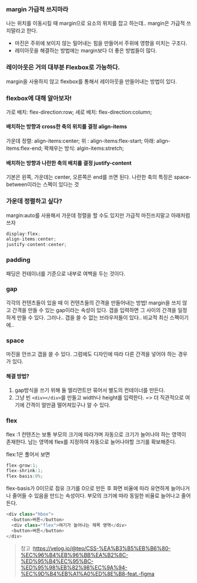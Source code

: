 ### margin 가급적 쓰지마라

나는 위치를 이동시킬 때 margin으로 요소의 위치를 잡고 하는데.. margin은 가급적 쓰지말라고 한다.

- 마진은 주위에 보이지 않는 밀어내는 힘을 만들어서 주위에 영향을 미치는 구조다.
- 레이아웃을 해결하는 방법에는 margin보다 더 좋은 방법들이 많다.

### 레이아웃은 거의 대부분 Flexbox로 가능하다.

margin을 사용하지 않고 flexbox를 통해서 레이아웃을 만들어내는 방법이 있다.

### flexbox에 대해 알아보자!

가로 배치: flex-direction:row;
세로 배치: flex-direction:column;

#### 배치하는 방향과 cross한 축의 위치를 결정 align-items

가운데 정렬: align-items:center;
위 : align-items:flex-start;
아래: align-items:flex-end;
꽉채우는 방식: algin-items:stretch;

#### 배치하는 방향과 나란한 축의 배치를 결정 justify-content

기본은 왼쪽, 가운데는 center, 오른쪽은 end를 쓰면 된다.
나란한 축의 특징은 space-between이라는 스펙이 있다는 것

### 가운데 정렬하고 싶다?

margin:auto를 사용해서 가운데 정렬을 할 수도 있지만 가급적 마진쓰지말고
아래처럼 쓰자

```js
display:flex;
align-items:center;
justify-content:center;
```

### padding

패딩은 컨테이너를 기준으로 내부로 여백을 두는 것이다.

### gap

각각의 컨텐츠들이 있을 때 이 컨텐츠들의 간격을 만들어내는 방법!
margin을 쓰지 않고 간격을 만들 수 있는 gap이라는 속성이 있다.
갭을 입력하면 그 사이의 간격을 일정하게 만들 수 있다.
그러나.. 갭을 쓸 수 없는 브라우저들이 있다.. 비교적 최신 스펙이기에..

### space

마진을 안쓰고 갭을 쓸 수 있다. 그럼에도 디자인에 따라 다른 간격을 넣어야 하는 경우가 있다.

#### 해결 방법?

1. gap방식을 쓰기 위해 둘 엘리먼트만 묶어서 별도의 컨테이너를 만든다.
2. 그냥 빈 `<div></div>`를 만들고 width나 height를 입력한다.
   => 더 직관적으로 여기에 간격이 얼만큼 떨어져있구나 알 수 있다.

### flex

flex :1
컨텐츠는 보통 부모의 크기에 따라가며 자동으로 크기가 늘어나야 하는 영역이 존재한다.
남는 영역에 flex를 지정하여 자동으로 늘어나야할 크기를 확보해준다.

flex:1은 폴어서 보면

```js
flex-grow:1;
flex-shrink:1;
flex-basis:0%;

```

flex-basis가 0이므로 점유 크기를 0으로 만든 후 화면 비율에 따라 유연하게 늘어나거나 줄어들 수 있음을 만드는 속성이다.
부모의 크기에 따라 동일한 비율로 늘어나고 줄어든다.

```js
<div class="hbox">
  <button>버튼</button>
  <div class="flex">여기가 늘어나는 제목 영역</div>
  <button>버튼</button>
</div>
```

> 참고 :https://velog.io/@teo/CSS-%EA%B3%B5%EB%B6%80-%EC%96%B4%EB%96%BB%EA%B2%8C-%ED%95%B4%EC%95%BC-%ED%95%98%EB%82%98%EC%9A%94-%EC%9D%B4%EB%A1%A0%ED%8E%B8-feat.-figma
